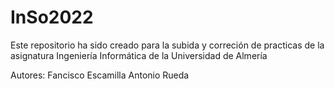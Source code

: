 # InSo2022

Este repositorio ha sido creado para la subida y correción de practicas de la asignatura Ingeniería Informática de la Universidad de Almería

Autores:
Fancisco Escamilla
Antonio Rueda
